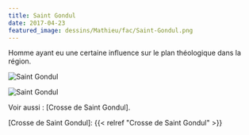 ```yaml
---
title: Saint Gondul
date: 2017-04-23
featured_image: dessins/Mathieu/fac/Saint-Gondul.png
---
```


Homme ayant eu une certaine influence sur le plan théologique dans la région.

![Saint Gondul](dessins/Mathieu/fac/Saint-Gondul.png "Parchemin supposé représenter l'homme en train de rédiger des trucs")

![Saint Gondul](dessins/Mathieu/fac/Saint-Gondul-encré.png "Gravure supposée représenter l'homme en train de rédiger des trucs")

Voir aussi : [Crosse de Saint Gondul].

[Crosse de Saint Gondul]: {{< relref "Crosse de Saint Gondul" >}}